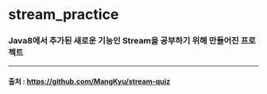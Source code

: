 # stream_practice

### Java8에서 추가된 새로운 기능인 Stream을 공부하기 위해 만들어진 프로젝트

---


#### 출처 : https://github.com/MangKyu/stream-quiz
